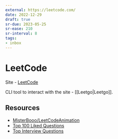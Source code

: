 ```yaml
---
external: https://leetcode.com/
date: 2022-12-29
draft: true
sr-due: 2023-05-25
sr-ease: 210
sr-interval: 8
tags:
- inbox
---
```


# LeetCode

Site - [LeetCode](https://leetcode.com/)

CLI tool to interact with the site - [[Leetgo|Leetgo]].

## Resources

- [MisterBooo/LeetCodeAnimation](https://github.com/MisterBooo/LeetCodeAnimation)
- [Top 100 Liked Questions](https://leetcode.com/problemset/all/?listId=79h8rn6&page=1)
- [Top Interview Questions](https://leetcode.com/problemset/all/?page=1&listId=wpwgkgt)
